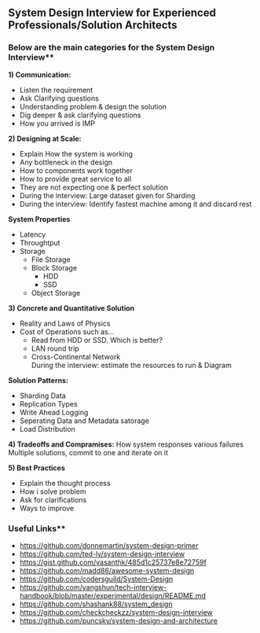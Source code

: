 ## System Design Interview for Experienced Professionals/Solution Architects

### Below are the main categories for the System Design Interview**

**1) Communication:**</br> 
- Listen the requirement
- Ask Clarifying questions
- Understanding problem & design the solution</br> 
- Dig deeper & ask clarifying questions</br> 
- How you arrived is IMP</br> 

**2) Designing at Scale:**</br> 
- Explain How the system is working</br> 
- Any bottleneck in the design</br> 
- How to components work together</br> 
- How to provide great service to all</br> 
- They are not expecting one & perfect solution 
- During the interview: Large dataset given for Sharding</br> 
- During the interview: Identify fastest machine among it and discard rest</br> 

**System Properties**
- Latency</br> 
- Throughtput</br> 
- Storage</br>
  - File Storage
  - Block Storage
    - HDD
    - SSD  
  - Object Storage

**3) Concrete and Quantitative Solution**</br> 
- Reality and Laws of Physics</br> 
- Cost of Operations such as...</br> 
  - Read from HDD or SSD. Which is better?</br> 
  - LAN round trip</br> 
  - Cross-Continental Network</br> 
During the interview: estimate the resources to run & Diagram</br> 

**Solution Patterns:**
- Sharding Data</br> 
- Replication Types</br> 
- Write Ahead Logging</br> 
- Seperating Data and Metadata satorage</br> 
- Load Distribution

**4) Tradeoffs and Compramises:**
How system responses various failures</br> 
Multiple solutions, commit to one and iterate on it</br> 

**5) Best Practices**</br> 
- Explain the thought process</br> 
- How i solve problem</br> 
- Ask for clarifications</br> 
- Ways to improve</br> 

### Useful Links**
* https://github.com/donnemartin/system-design-primer
* https://github.com/ted-ly/system-design-interview 
* https://gist.github.com/vasanthk/485d1c25737e8e72759f 
* https://github.com/madd86/awesome-system-design
* https://github.com/codersguild/System-Design
* https://github.com/yangshun/tech-interview-handbook/blob/master/experimental/design/README.md
* https://github.com/shashank88/system_design
* https://github.com/checkcheckzz/system-design-interview
* https://github.com/puncsky/system-design-and-architecture
